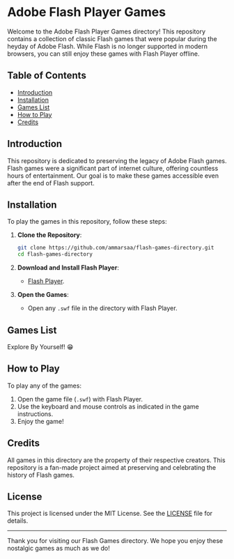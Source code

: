 # Adobe Flash Player Games

Welcome to the Adobe Flash Player Games directory! This repository contains a collection of classic Flash games that were popular during the heyday of Adobe Flash. While Flash is no longer supported in modern browsers, you can still enjoy these games with Flash Player offline.

## Table of Contents

- [Introduction](#introduction)
- [Installation](#installation)
- [Games List](#games-list)
- [How to Play](#how-to-play)
- [Credits](#credits)

## Introduction

This repository is dedicated to preserving the legacy of Adobe Flash games. Flash games were a significant part of internet culture, offering countless hours of entertainment. Our goal is to make these games accessible even after the end of Flash support.

## Installation

To play the games in this repository, follow these steps:

1. **Clone the Repository**:
    ```bash
    git clone https://github.com/ammarsaa/flash-games-directory.git
    cd flash-games-directory
    ```

2. **Download and Install Flash Player**:
    - [Flash Player](#).

3. **Open the Games**:
    - Open any `.swf` file in the directory with Flash Player.

## Games List

Explore By Yourself! 😁

## How to Play

To play any of the games:

1. Open the game file (`.swf`) with Flash Player.
2. Use the keyboard and mouse controls as indicated in the game instructions.
3. Enjoy the game!

## Credits

All games in this directory are the property of their respective creators. This repository is a fan-made project aimed at preserving and celebrating the history of Flash games.
<!-- 
### Maintainers

- [AmmarSAA](https://github.com/ammarsaa)
- [Contributor Name](https://github.com/contributorusername)

### Special Thanks

- The [Ruffle](https://ruffle.rs/) team for their incredible work in keeping Flash content alive. -->

## License

This project is licensed under the MIT License. See the [LICENSE](LICENSE) file for details.

---

Thank you for visiting our Flash Games directory. We hope you enjoy these nostalgic games as much as we do!
